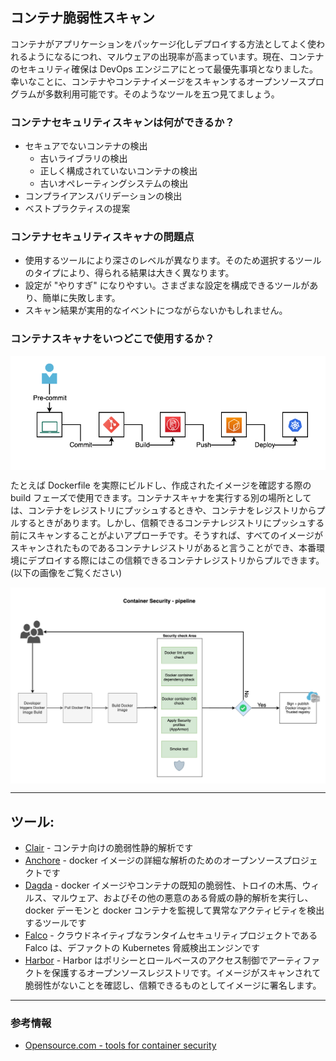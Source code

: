 ## コンテナ脆弱性スキャン
コンテナがアプリケーションをパッケージ化しデプロイする方法としてよく使われるようになるにつれ、マルウェアの出現率が高まっています。現在、コンテナのセキュリティ確保は DevOps エンジニアにとって最優先事項となりました。幸いなことに、コンテナやコンテナイメージをスキャンするオープンソースプログラムが多数利用可能です。そのようなツールを五つ見てましょう。

### コンテナセキュリティスキャンは何ができるか？
- セキュアでないコンテナの検出
    + 古いライブラリの検出
    + 正しく構成されていないコンテナの検出
    + 古いオペレーティングシステムの検出
- コンプライアンスバリデーションの検出
- ベストプラクティスの提案

### コンテナセキュリティスキャナの問題点
- 使用するツールにより深さのレベルが異なります。そのため選択するツールのタイプにより、得られる結果は大きく異なります。
- 設定が "やりすぎ" になりやすい。さまざまな設定を構成できるツールがあり、簡単に失敗します。
- スキャン結果が実用的なイベントにつながらないかもしれません。

### コンテナスキャナをいつどこで使用するか？
<img align="center" src="/document/assets/images/Dev-process.png">  

たとえば Dockerfile を実際にビルドし、作成されたイメージを確認する際の build フェーズで使用できます。コンテナスキャナを実行する別の場所としては、コンテナをレジストリにプッシュするときや、コンテナをレジストリからプルするときがあります。しかし、信頼できるコンテナレジストリにプッシュする前にスキャンすることがよいアプローチです。そうすれば、すべてのイメージがスキャンされたものであるコンテナレジストリがあると言うことができ、本番環境にデプロイする際にはこの信頼できるコンテナレジストリからプルできます。 (以下の画像をご覧ください)

<img align="center" src="/document/assets/images/container-security-pipeline.png">

---
## ツール:

+ [Clair](https://github.com/quay/clair) - コンテナ向けの脆弱性静的解析です
+ [Anchore](https://anchore.com/opensource/) - docker イメージの詳細な解析のためのオープンソースプロジェクトです
+ [Dagda](https://github.com/eliasgranderubio/dagda/) - docker イメージやコンテナの既知の脆弱性、トロイの木馬、ウィルス、マルウェア、およびその他の悪意のある脅威の静的解析を実行し、docker デーモンと docker コンテナを監視して異常なアクティビティを検出するツールです
+ [Falco](https://falco.org/) - クラウドネイティブなランタイムセキュリティプロジェクトである Falco は、デファクトの Kubernetes 脅威検出エンジンです
+ [Harbor](https://goharbor.io/) - Harbor はポリシーとロールベースのアクセス制御でアーティファクトを保護するオープンソースレジストリです。イメージがスキャンされて脆弱性がないことを確認し、信頼できるものとしてイメージに署名します。

---
### 参考情報

+ [Opensource.com - tools for container security](https://opensource.com/article/18/8/tools-container-security)